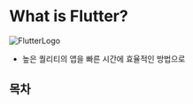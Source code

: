 # What is Flutter?
![FlutterLogo](https://cdn-images-1.medium.com/max/1200/1*5-aoK8IBmXve5whBQM90GA.png)
- 높은 퀄리티의 앱을 빠른 시간에 효율적인 방법으로

## 목차
